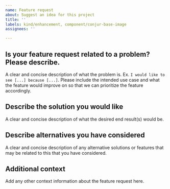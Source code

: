 ```yaml
---
name: Feature request
about: Suggest an idea for this project
title: ''
labels: kind/enhancement, component/conjur-base-image
assignees: ''

---
```


## Is your feature request related to a problem? Please describe.

A clear and concise description of what the problem is. Ex. `I would like to see [...] because [...]`.
Please include the intended use case and what the feature would improve on so that we can prioritize
the feature accordingly.

## Describe the solution you would like

A clear and concise description of what the desired end result(s) would be.

## Describe alternatives you have considered

A clear and concise description of any alternative solutions or features that may be related to this that
you have considered.

## Additional context

Add any other context information about the feature request here.
